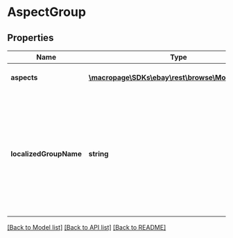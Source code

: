# AspectGroup

## Properties
Name | Type | Description | Notes
------------ | ------------- | ------------- | -------------
**aspects** | [**\macropage\SDKs\ebay\rest\browse\Model\Aspect[]**](Aspect.md) | An array of the name/value pairs for the aspects of the product. For example: BRAND/Apple | [optional] 
**localizedGroupName** | **string** | The name of a group of aspects. In the following example, Product Identifiers and Process are product aspect group names. Under the group name are the product aspect name/value pairs. Product Identifiers &amp;nbsp;&amp;nbsp;&amp;nbsp;Brand/Apple &amp;nbsp;&amp;nbsp;&amp;nbsp;Product Family/iMac Processor &amp;nbsp;&amp;nbsp;&amp;nbsp;Processor Type/Intel &amp;nbsp;&amp;nbsp;&amp;nbsp;Processor Speed/3.10 | [optional] 

[[Back to Model list]](../README.md#documentation-for-models) [[Back to API list]](../README.md#documentation-for-api-endpoints) [[Back to README]](../README.md)


